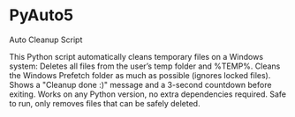 # PyAuto5
Auto Cleanup Script

This Python script automatically cleans temporary files on a Windows system:
Deletes all files from the user’s temp folder and %TEMP%.
Cleans the Windows Prefetch folder as much as possible (ignores locked files).
Shows a "Cleanup done :)" message and a 3-second countdown before exiting.
Works on any Python version, no extra dependencies required.
Safe to run, only removes files that can be safely deleted.
